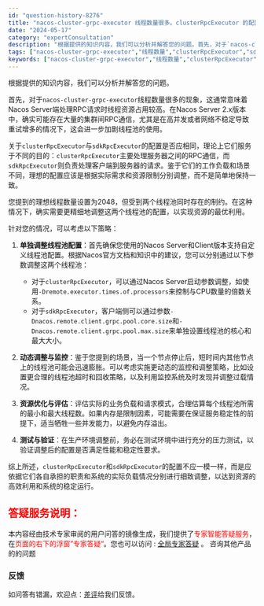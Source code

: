 ```yaml
---
id: "question-history-8276"
title: "nacos-cluster-grpc-executor 线程数量很多。clusterRpcExecutor 的配置需要和 sdkRpcExecutor 一样吗？nacos server 2.x 间的 rpc 请求也很多？另外，如果是 nacos server 维护，我们停止一个节点，该节点的连接被快速转移到其余节点，这种情况下，clusterRpcExecutor 和 sdkRpcExecutor 均会快速长高，比如，我这里，两者均会快速涨到 1024，之后 clusterRpcExecutor 再降低，这不利于资源的充分利用呀，我的意思是，受内存限制，假设 线程数量 设置到 2048 是理想值，由于同时存在 clusterRpcExecutor 和 sdkRpcExecutor，那么 sdkRpcExecutor 只能设置到 1024，因为对应的 clusterRpcExecutor 也为 1024，之后虽然 clusterRpcExecutor 会因为超时释放线程，但释放了也没法让 sdkRpcExecutor 使用。是否应该让 clusterRpcExecutor 的配置不要和 sdkRpcExecutor 一模一样呢？ nacos-opensource"
date: "2024-05-17"
category: "expertConsultation"
description: "根据提供的知识内容，我们可以分析并解答您的问题。首先，对于`nacos-cluster-grpc-executor`线程数量很多的现象，这通常意味着Nacos Server端处理RPC请求时线程资源占用较高。在Nacos Server 2.x版本中，确实可能存在大量的集群间RPC通信，尤其是在高并发"
tags: ["nacos-cluster-grpc-executor","线程数量","clusterRpcExecutor","sdkRpcExecutor","配置","nacos server","2.x","rpc 请求","维护","停止节点","连接转移","资源充分利用","内存限制","线程数量设置","2048","理想值","超时释放线程"]
keywords: ["nacos-cluster-grpc-executor","线程数量","clusterRpcExecutor","sdkRpcExecutor","配置","nacos server","2.x","rpc 请求","维护","停止节点","连接转移","资源充分利用","内存限制","线程数量设置","2048","理想值","超时释放线程"]
---
```


根据提供的知识内容，我们可以分析并解答您的问题。

首先，对于`nacos-cluster-grpc-executor`线程数量很多的现象，这通常意味着Nacos Server端处理RPC请求时线程资源占用较高。在Nacos Server 2.x版本中，确实可能存在大量的集群间RPC通信，尤其是在高并发或者网络不稳定导致重试增多的情况下，这会进一步加剧线程池的使用。

关于`clusterRpcExecutor`与`sdkRpcExecutor`的配置是否应相同，理论上它们服务于不同的目的：`clusterRpcExecutor`主要处理服务器之间的RPC通信，而`sdkRpcExecutor`则负责处理客户端到服务器的请求。鉴于它们的工作负载和场景不同，理想的配置应该是根据实际需求和资源限制分别调整，而不是简单地保持一致。

您提到的理想线程数量设置为2048，但受到两个线程池同时存在的制约。在这种情况下，确实需要更精细地调整这两个线程池的配置，以实现资源的最优利用。

针对您的情况，可以考虑以下策略：

1. **单独调整线程池配置**：首先确保您使用的Nacos Server和Client版本支持自定义线程池配置。根据Nacos官方文档和知识中的建议，您可以分别通过以下参数调整这两个线程池：
   - 对于`clusterRpcExecutor`，可以通过Nacos Server启动参数调整，如使用`-Dremote.executor.times.of.processors`来控制与CPU数量的倍数关系。
   - 对于`sdkRpcExecutor`，客户端侧可以通过参数`-Dnacos.remote.client.grpc.pool.core.size`和`-Dnacos.remote.client.grpc.pool.max.size`来单独设置线程池的核心和最大大小。

2. **动态调整与监控**：鉴于您提到的场景，当一个节点停止后，短时间内其他节点上的线程池可能会迅速膨胀。可以考虑实施更动态的监控和调整策略，比如设置更合理的线程池超时和回收策略，以及利用监控系统及时发现并调整过载情况。

3. **资源优化与评估**：评估实际的业务负载和请求模式，合理估算每个线程池所需的最小和最大线程数。如果内存是限制因素，可能需要在保证服务稳定性的前提下，适当牺牲一些并发能力，以避免内存溢出。

4. **测试与验证**：在生产环境调整前，务必在测试环境中进行充分的压力测试，以验证调整后的配置是否满足性能和稳定性要求。

综上所述，`clusterRpcExecutor`和`sdkRpcExecutor`的配置不应一模一样，而是应依据它们各自承担的职责和系统的实际负载情况分别进行细致调整，以达到资源的高效利用和系统的稳定运行。
## <font color="#FF0000">答疑服务说明：</font> 

本内容经由技术专家审阅的用户问答的镜像生成，我们提供了<font color="#FF0000">专家智能答疑服务</font>，在<font color="#FF0000">页面的右下的浮窗”专家答疑“</font>。您也可以访问 : [全局专家答疑](https://opensource.alibaba.com/chatBot) 。 咨询其他产品的的问题

### 反馈
如问答有错漏，欢迎点：[差评](https://ai.nacos.io/user/feedbackByEnhancerGradePOJOID?enhancerGradePOJOId=13622)给我们反馈。
